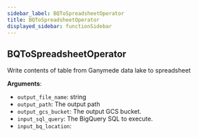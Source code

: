 ```yaml
---
sidebar_label: BQToSpreadsheetOperator
title: BQToSpreadsheetOperator
displayed_sidebar: functionSidebar
---
```


## BQToSpreadsheetOperator

Write contents of table from Ganymede data lake to spreadsheet

**Arguments**:

- `output_file_name`: string
- `output_path`: The output path
- `output_gcs_bucket`: The output GCS bucket.
- `input_sql_query`: The BigQuery SQL to execute.
- `input_bq_location`: 


